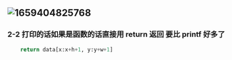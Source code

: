 ![1659404825768](https://user-images.githubusercontent.com/68007558/182274176-e21de655-b16a-4957-831f-0de0f334205d.png)
---------------------------------
### 2-2 打印的话如果是函数的话直接用 return 返回 要比 printf 好多了
```py
    return data[x:x+h+1, y:y+w+1]  
```

